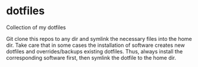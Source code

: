 # dotfiles
Collection of my dotfiles

Git clone this repos to any dir and symlink the necessary files into the home dir. Take care that in some cases the installation of software creates new dotfiles and overrides/backups existing dotfiles. Thus, always install the corresponding software first, then symlink the dotfile to the home dir.

